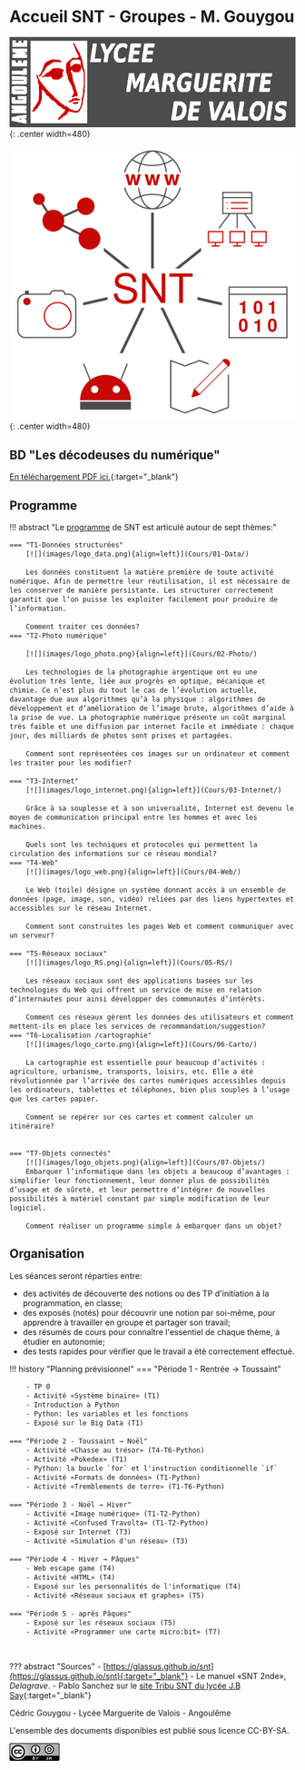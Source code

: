 # Accueil SNT - Groupes - M. Gouygou


![mdv](images/logo_MdV_site.png){: .center width=480} 



![](images/logo_SNT.png){: .center width=480}

## BD "Les décodeuses du numérique"

[En téléchargement PDF ici.](https://cgouygou.github.io/1NSI/data/les_decodeuses_du_numerique_web.pdf){:target="_blank"} 

## Programme

!!! abstract "Le [programme](data/ProgrammeSNT.pdf) de SNT est articulé autour de sept thèmes:"

    === "T1-Données structurées"
        [![](images/logo_data.png){align=left}](Cours/01-Data/)
        
        Les données constituent la matière première de toute activité numérique. Afin de permettre leur réutilisation, il est nécessaire de les conserver de manière persistante. Les structurer correctement garantit que l’on puisse les exploiter facilement pour produire de l’information.

        Comment traiter ces données?
    === "T2-Photo numérique"

        [![](images/logo_photo.png){align=left}](Cours/02-Photo/)
        
        Les technologies de la photographie argentique ont eu une évolution très lente, liée aux progrès en optique, mécanique et chimie. Ce n’est plus du tout le cas de l’évolution actuelle, davantage due aux algorithmes qu’à la physique : algorithmes de développement et d’amélioration de l’image brute, algorithmes d’aide à la prise de vue. La photographie numérique présente un coût marginal très faible et une diffusion par internet facile et immédiate : chaque jour, des milliards de photos sont prises et partagées.

        Comment sont représentées ces images sur un ordinateur et comment les traiter pour les modifier?

    === "T3-Internet"
        [![](images/logo_internet.png){align=left}](Cours/03-Internet/)

        Grâce à sa souplesse et à son universalité, Internet est devenu le moyen de communication principal entre les hommes et avec les machines.

        Quels sont les techniques et protocoles qui permettent la circulation des informations sur ce réseau mondial?
    === "T4-Web"
        [![](images/logo_web.png){align=left}](Cours/04-Web/)

        Le Web (toile) désigne un système donnant accès à un ensemble de données (page, image, son, vidéo) reliées par des liens hypertextes et accessibles sur le réseau Internet.

        Comment sont construites les pages Web et comment communiquer avec un serveur?

    === "T5-Réseaux sociaux"
        [![](images/logo_RS.png){align=left}](Cours/05-RS/)

        Les réseaux sociaux sont des applications basées sur les technologies du Web qui offrent un service de mise en relation d’internautes pour ainsi développer des communautés d’intérêts.

        Comment ces réseaux gèrent les données des utilisateurs et comment mettent-ils en place les services de recommandation/suggestion?
    === "T6-Localisation /cartographie"
        [![](images/logo_carto.png){align=left}](Cours/06-Carto/)

        La cartographie est essentielle pour beaucoup d’activités : agriculture, urbanisme, transports, loisirs, etc. Elle a été révolutionnée par l’arrivée des cartes numériques accessibles depuis les ordinateurs, tablettes et téléphones, bien plus souples à l’usage que les cartes papier.

        Comment se repérer sur ces cartes et comment calculer un itinéraire?


    === "T7-Objets connectés"
        [![](images/logo_objets.png){align=left}](Cours/07-Objets/)
        Embarquer l’informatique dans les objets a beaucoup d’avantages : simplifier leur fonctionnement, leur donner plus de possibilités d’usage et de sûreté, et leur permettre d’intégrer de nouvelles possibilités à matériel constant par simple modification de leur logiciel.

        Comment réaliser un programme simple à embarquer dans un objet?




## Organisation

Les séances seront réparties entre:

- des activités de découverte des notions ou des TP d'initiation à la programmation, en classe;
- des exposés (notés) pour découvrir une notion par soi-même, pour apprendre à travailler en groupe et partager son travail;
- des résumés de cours pour connaître l'essentiel de chaque thème, à étudier en autonomie;
- des tests rapides pour vérifier que le travail a été correctement effectué.

!!! history "Planning prévisionnel"
    === "Période 1 - Rentrée → Toussaint"

        - TP 0 
        - Activité «Système binaire» (T1)
        - Introduction à Python
        - Python: les variables et les fonctions
        - Exposé sur le Big Data (T1)

    === "Période 2 - Toussaint → Noël"
        - Activité «Chasse au trésor» (T4-T6-Python)
        - Activité «Pokedex» (T1)
        - Python: la boucle `for` et l'instruction conditionnelle `if`
        - Activité «Formats de données» (T1-Python)
        - Activité «Tremblements de terre» (T1-T6-Python)

    === "Période 3 - Noël → Hiver"
        - Activité «Image numérique» (T1-T2-Python)
        - Activité «Confused Travolta» (T1-T2-Python)
        - Exposé sur Internet (T3)
        - Activité «Simulation d'un réseau» (T3)
    
    === "Période 4 - Hiver → Pâques"
        - Web escape game (T4)
        - Activité «HTML» (T4)
        - Exposé sur les personnalités de l'informatique (T4)
        - Activité «Réseaux sociaux et graphes» (T5)

    === "Période 5 - après Pâques"
        - Exposé sur les réseaux sociaux (T5)
        - Activité «Programmer une carte micro:bit» (T7)
<br>

??? abstract "Sources"
    - [https://glassus.github.io/snt](https://glassus.github.io/snt){:target="_blank"} 
    - Le manuel «SNT 2nde», *Delagrave*.
    - Pablo Sanchez sur le [site Tribu SNT du lycée J.B Say](https://tribu.phm.education.gouv.fr/portal/pagemarker/2/cms/default-domain/workspaces/ressources-snt-jbs/documents?displayLiveVersion=1&scope=__nocache&displayContext=taskbar&addToBreadcrumb=0){:target="_blank"} 


Cédric Gouygou - Lycée Marguerite de Valois - Angoulême

L'ensemble des documents disponibles est publié sous licence CC-BY-SA.

![](images/ccbysa.png)
